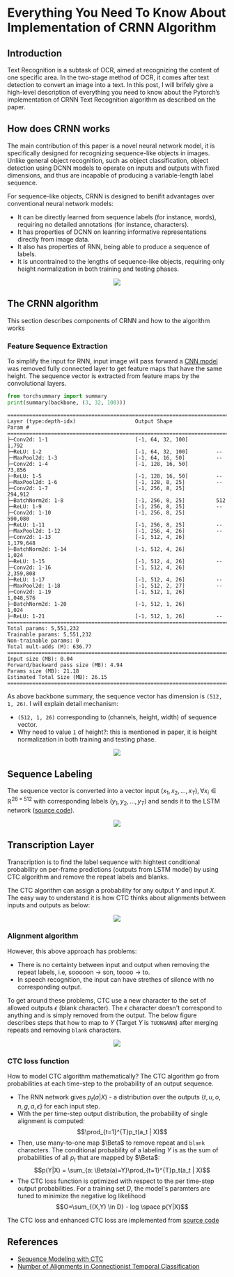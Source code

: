 # Everything You Need To Know About Implementation of CRNN Algorithm

## Introduction
Text Recognition is a subtask of OCR, aimed at recognizing the content of one specific area. In the two-stage method of OCR, it comes after text detection to convert an image into a text. In this post, I will brifely give a high-level description of everything you need to know about the Pytorch’s implementation of CRNN Text Recognition algorithm as described on the paper.

## How does CRNN works

The main contribution of this paper is a novel neural network model, it is specifically designed for recognizing sequence-like objects in images. Unlike general object recognition, such as object classification, object detection using DCNN models to operate on inputs and outputs with fixed dimensions, and thus are incapable of producing a variable-length label sequence.

For sequence-like objects, CRNN is designed to benifit advantages over conventional neural network models:

+ It can be directly learned from sequence labels (for instance, words), requiring no detailed annotations (for instance, characters).
+ It has properties of DCNN on leanring informative representations directly from image data.
+ It also has properties of RNN, being able to produce a sequence of labels.
+ It is uncontrained to the lengths of sequence-like objects, requiring only height normalization in both training and testing phases.



<p align="center">
    <image src="/images/network_architecture.png">
</p>

## The CRNN algorithm
This section describes components of CRNN and how to the algorithm works

### Feature Sequence Extraction
To simplify the input for RNN, input image will pass forward a [CNN model](https://github.com/tuongtranngoc/CRNN/blob/main/src/models/backbone.py#L10-L38) was removed fully connected layer to get feature maps that have the same height. The sequence vector is extracted from feature maps by the convolutional layers.

```python
from torchsummary import summary
print(summary(backbone, (3, 32, 100)))
```

```shell
==========================================================================================
Layer (type:depth-idx)                   Output Shape              Param #
==========================================================================================
├─Conv2d: 1-1                            [-1, 64, 32, 100]         1,792
├─ReLU: 1-2                              [-1, 64, 32, 100]         --
├─MaxPool2d: 1-3                         [-1, 64, 16, 50]          --
├─Conv2d: 1-4                            [-1, 128, 16, 50]         73,856
├─ReLU: 1-5                              [-1, 128, 16, 50]         --
├─MaxPool2d: 1-6                         [-1, 128, 8, 25]          --
├─Conv2d: 1-7                            [-1, 256, 8, 25]          294,912
├─BatchNorm2d: 1-8                       [-1, 256, 8, 25]          512
├─ReLU: 1-9                              [-1, 256, 8, 25]          --
├─Conv2d: 1-10                           [-1, 256, 8, 25]          590,080
├─ReLU: 1-11                             [-1, 256, 8, 25]          --
├─MaxPool2d: 1-12                        [-1, 256, 4, 26]          --
├─Conv2d: 1-13                           [-1, 512, 4, 26]          1,179,648
├─BatchNorm2d: 1-14                      [-1, 512, 4, 26]          1,024
├─ReLU: 1-15                             [-1, 512, 4, 26]          --
├─Conv2d: 1-16                           [-1, 512, 4, 26]          2,359,808
├─ReLU: 1-17                             [-1, 512, 4, 26]          --
├─MaxPool2d: 1-18                        [-1, 512, 2, 27]          --
├─Conv2d: 1-19                           [-1, 512, 1, 26]          1,048,576
├─BatchNorm2d: 1-20                      [-1, 512, 1, 26]          1,024
├─ReLU: 1-21                             [-1, 512, 1, 26]          --
==========================================================================================
Total params: 5,551,232
Trainable params: 5,551,232
Non-trainable params: 0
Total mult-adds (M): 636.77
==========================================================================================
Input size (MB): 0.04
Forward/backward pass size (MB): 4.94
Params size (MB): 21.18
Estimated Total Size (MB): 26.15
==========================================================================================
```

As above backbone summary, the sequence vector has dimension is `(512, 1, 26)`. I will explain detail mechanism:
+ `(512, 1, 26)` corresponding to (channels, height, width) of sequence vector.
+ Why need to value `1` of height?: this is mentioned in paper, it is height normalization in both training and testing phase.

<p align="center">
    <image src="/images/sequence_vector.png">
</p>

## Sequence Labeling
The sequence vector is converted into a vector input $(x_1, x_2, ..., x_T), \forall x_i \in \mathbb{R}^{26 \times 512}$  with corresponding labels $(y_1, y_2, ..., y_T)$ and sends it to the LSTM network ([source code](https://github.com/tuongtranngoc/CRNN/blob/main/src/models/neck.py#L35-L45)).

<p align="center">
    <image src="/images/sequence_labels.png">
</p>

## Transcription Layer
Transcription is to find the label sequence with hightest conditional probability on per-frame predictions (outputs from LSTM model) by using CTC algorithm and remove the repeat labels and blanks.

The CTC algorithm can assign a probability for any output $Y$ and input $X$. The easy way to understand it is how CTC thinks about alignments between inputs and outputs as below:

<p align="center">  
    <image src="/images/alignment.png">
</p>

 
### Alignment algorithm
However, this above approach has problems:
+ There is no certainty between input and output when removing the repeat labels, i.e, sooooon $\rightarrow$ son, toooo $\rightarrow$ to.
+ In speech recognition, the input can have strethes of silence with no corresponding output.

To get around these problems, CTC use a new character to the set of allowed outputs $\epsilon$ (blank character). The $\epsilon$ character doesn't correspond to anything and is simply removed from the output. The below figure describes steps that how to map to $Y$ (Target $Y$ is `TUONGANN`) after merging repeats and removing `blank` characters. 

<p align="center">  
    <image src="/images/alignment_with_blank.png">
</p>

### CTC loss function

How to model CTC algorithm mathematically? The CTC algorithm go from probabilities at each time-step to the probability of an output sequence.

+ The RNN network gives $p_t(a | X)$ - a distribution over the outputs $\{t, u, o, n, g, a, \epsilon\}$ for each input step.
+ With the per time-step output distribution, the probability of single alignment is computed:
    $$\prod_{t=1}^{T}p_t(a_t | X)$$
+ Then, use many-to-one map $\Beta$ to remove repeat and `blank` characters. The conditional probability of a labeling $Y$ is as the sum of probabilities of all $p_t$ that are mapped by $\Beta$:
    $$p(Y|X) = \sum_{a: \Beta(a)=Y}\prod_{t=1}^{T}p_t(a_t | X)$$
+ The CTC loss function is optimized with respect to the per time-step output probabilities. For a training set $D$, the model's paramters are tuned to minimize the negative log likelihood
    $$O=\sum_{(X,Y) \in D}  - log \space p(Y|X)$$

The CTC loss and enhanced CTC loss are implemented from [source code](https://github.com/tuongtranngoc/CRNN/blob/crnn/development/src/utils/losses.py)

## References

+ [Sequence Modeling with CTC](https://distill.pub/2017/ctc/)
+ [Number of Alignments in Connectionist Temporal Classification](https://leimao.github.io/blog/CTC-Alignment-Combinations/)